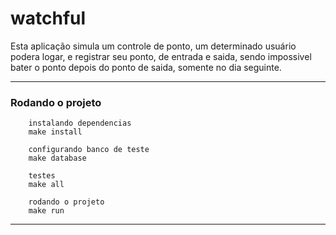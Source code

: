 # watchful

Esta aplicação simula um controle de ponto, um determinado usuário podera logar, e registrar seu ponto,
de entrada e saida, sendo impossivel bater o ponto depois do ponto de saida, somente no dia seguinte.

***

### Rodando o projeto


```
	instalando dependencias
	make install
```
```
	configurando banco de teste
	make database
```
```
	testes
	make all
```
```
	rodando o projeto
	make run
```

***
